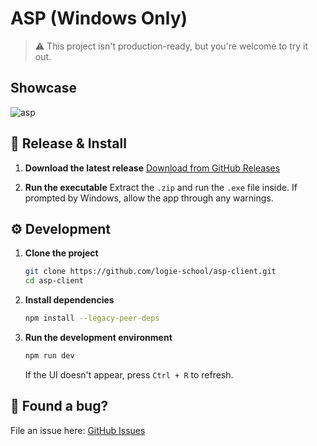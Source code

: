 # ASP (Windows Only)

> ⚠️ This project isn't production-ready, but you're welcome to try it out.

## Showcase

![asp](https://github.com/user-attachments/assets/ea9fc1e5-c631-454f-99a9-0bd669218cca)

## 🔽 Release & Install

1. **Download the latest release**
   [Download from GitHub Releases](https://github.com/logie-school/asp-client/releases)

2. **Run the executable**
   Extract the `.zip` and run the `.exe` file inside.
   If prompted by Windows, allow the app through any warnings.

## ⚙️ Development

1. **Clone the project**

   ```bash
   git clone https://github.com/logie-school/asp-client.git
   cd asp-client
   ```

2. **Install dependencies**

   ```bash
   npm install --legacy-peer-deps
   ```

3. **Run the development environment**

   ```bash
   npm run dev
   ```

   If the UI doesn't appear, press `Ctrl + R` to refresh.

## 🐞 Found a bug?

File an issue here: [GitHub Issues](https://github.com/logie-school/asp-client/issues)
